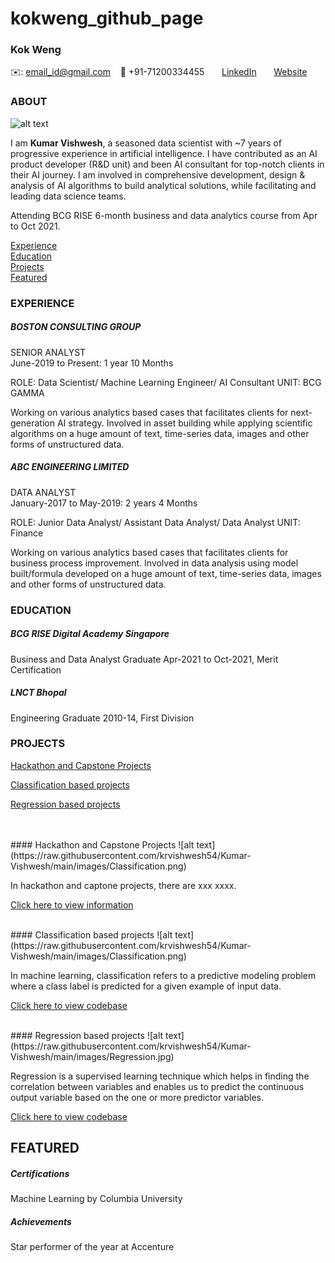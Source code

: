 # kokweng_github_page
<!-- CONTACT Section Starts -->
### Kok Weng

<!-- Add your details -->
✉️: email_id@gmail.com 
&nbsp;&nbsp; 📲 +91-71200334455
&nbsp;&nbsp;&nbsp;&nbsp;&nbsp; [LinkedIn](https://www.linkedin.com/in/kumar-vishwesh-8b059170/) 
&nbsp;&nbsp;&nbsp;&nbsp;&nbsp; [Website](https://datasciencestunt.com/)
<!-- CONTACT Section Ends -->

<!-- ABOUT Section Starts -->
### ABOUT
<!-- Add link to your picture -->

![alt text](https://raw.githubusercontent.com/krvishwesh54/Kumar-Vishwesh/main/images/profile.jpg)

<!-- Add your details -->

I am __Kumar Vishwesh__, a seasoned data scientist with ~7 years of progressive experience in artificial intelligence. I have contributed as an AI product developer (R&D unit) and been AI consultant for top-notch clients in their AI journey. I am involved in comprehensive development, design & analysis of AI algorithms to build analytical solutions, while facilitating and leading data science teams.

Attending BCG RISE 6-month business and data analytics course from Apr to Oct 2021.

<!-- Add link to the sections -->
[Experience](#experience) <br>
[Education](#education) <br>
[Projects](#projects) <br>
[Featured](#featured) <br> 

<!-- ABOUT Section Ends -->

<!-- EXPERIENCE Section Starts -->
### EXPERIENCE
<!-- Add your details -->
##### BOSTON CONSULTING GROUP
SENIOR ANALYST<br>
June-2019 to Present: 1 year 10 Months

ROLE: Data Scientist/ Machine Learning Engineer/ AI Consultant
UNIT: BCG GAMMA

Working on various analytics based cases that facilitates clients for next-generation AI strategy. Involved in asset building while applying scientific algorithms on a huge amount of text, time-series data, images and other forms of unstructured data.

##### ABC ENGINEERING LIMITED
DATA ANALYST<br>
January-2017 to May-2019: 2 years 4 Months

ROLE: Junior Data Analyst/ Assistant Data Analyst/ Data Analyst
UNIT: Finance

Working on various analytics based cases that facilitates clients for business process improvement. Involved in data analysis using model built/formula developed on a huge amount of text, time-series data, images and other forms of unstructured data.
<!-- EXPERIENCE Section Ends -->

<!-- EDUCATION Section Starts -->
### EDUCATION
<!-- Add your details -->
##### BCG RISE Digital Academy Singapore
Business and Data Analyst Graduate  Apr-2021 to Oct-2021,  Merit Certification

##### LNCT Bhopal
Engineering Graduate  2010-14,  First Division
<!-- EDUCATION Section Ends -->

<!-- PROJECTS Section Starts -->
### PROJECTS
<!-- Add your details -->
[Hackathon and Capstone Projects](#hackathon-and-capstone-projects) <br>

[Classification based projects](#classification-based-projects) <br>

[Regression based projects](#regression-based-projects) <br>

<br>
<br>
<!-- Add your details -->
#### Hackathon and Capstone Projects
![alt text](https://raw.githubusercontent.com/krvishwesh54/Kumar-Vishwesh/main/images/Classification.png)

In hackathon and captone projects, there are xxx xxxx.

[Click here to view information](https://google.com)

<br>
#### Classification based projects
![alt text](https://raw.githubusercontent.com/krvishwesh54/Kumar-Vishwesh/main/images/Classification.png)

In machine learning, classification refers to a predictive modeling problem where a class label is predicted for a given example of input data.

[Click here to view codebase](https://github.com/krvishwesh54/DataScience_DeepLearning_MachineLearning/tree/master/Classification)

<br>
#### Regression based projects
![alt text](https://raw.githubusercontent.com/krvishwesh54/Kumar-Vishwesh/main/images/Regression.jpg)

Regression is a supervised learning technique which helps in finding the correlation between variables and enables us to predict the continuous output variable based on the one or more predictor variables.

[Click here to view codebase](https://github.com/krvishwesh54/DataScience_DeepLearning_MachineLearning/tree/master/Regression)

<!-- PROJECTS Section Ends -->

<!-- FEATURED Section Starts -->
## FEATURED
<!-- Add your details -->
##### Certifications
Machine Learning by Columbia University

##### Achievements
Star performer of the year at Accenture
<!-- FEATURED Section Ends -->

